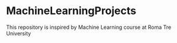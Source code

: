 # MachineLearningProjects
This repository is inspired by Machine Learning course at Roma Tre University
